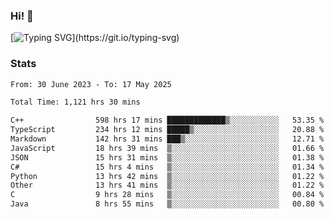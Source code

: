 ### Hi!  👋

[![Typing SVG](https://readme-typing-svg.herokuapp.com?font=Fira+Code&pause=1000&width=435&lines=Hello!+I'm+Texiwustion.)](https://git.io/typing-svg)

### Stats

<!--START_SECTION:waka-->

```txt
From: 30 June 2023 - To: 17 May 2025

Total Time: 1,121 hrs 30 mins

C++                598 hrs 17 mins █████████████▒░░░░░░░░░░░   53.35 %
TypeScript         234 hrs 12 mins █████▒░░░░░░░░░░░░░░░░░░░   20.88 %
Markdown           142 hrs 31 mins ███▒░░░░░░░░░░░░░░░░░░░░░   12.71 %
JavaScript         18 hrs 39 mins  ▒░░░░░░░░░░░░░░░░░░░░░░░░   01.66 %
JSON               15 hrs 31 mins  ▒░░░░░░░░░░░░░░░░░░░░░░░░   01.38 %
C#                 15 hrs 4 mins   ▒░░░░░░░░░░░░░░░░░░░░░░░░   01.34 %
Python             13 hrs 42 mins  ▒░░░░░░░░░░░░░░░░░░░░░░░░   01.22 %
Other              13 hrs 41 mins  ▒░░░░░░░░░░░░░░░░░░░░░░░░   01.22 %
C                  9 hrs 28 mins   ▒░░░░░░░░░░░░░░░░░░░░░░░░   00.84 %
Java               8 hrs 55 mins   ▒░░░░░░░░░░░░░░░░░░░░░░░░   00.80 %
```

<!--END_SECTION:waka-->
